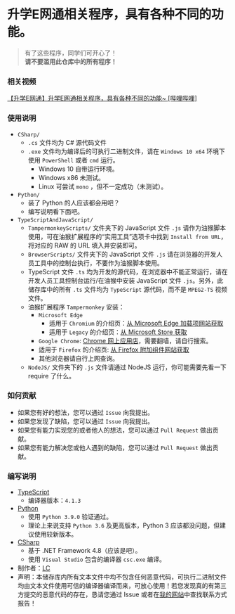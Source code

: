 # 升学E网通相关程序，具有各种不同的功能。
> 有了这些程序，同学们可开心了！<br/>
> **请不要滥用此仓库中的所有程序！**

### 相关视频
[【升学E网通】升学E网通相关程序，具有各种不同的功能~ \[哔哩哔哩\]](https://www.bilibili.com/video/BV1dA41157Bz "【升学E网通】升学E网通相关程序，具有各种不同的功能~ [哔哩哔哩]")

### 使用说明
- `CSharp/`
  - `.cs` 文件均为 C# 源代码文件
  - `.exe` 文件均为编译后的可执行二进制文件，请在 `Windows 10 x64` 环境下使用 `PowerShell` 或者 `cmd` 运行。
    - Windows 10 自带运行环境。
    - Windows x86 未测试。
    - Linux 可尝试 `mono` ，但不一定成功（未测试）。
- `Python/`
  - 装了 Python 的人应该都会用吧？
  - 编写说明看下面吧。
- `TypeScriptAndJavaScript/`
  - `TampermonkeyScripts/` 文件夹下的 JavaScript 文件 `.js` 请作为油猴脚本使用，可在油猴扩展程序的“实用工具”选项卡中找到 `Install from URL`，将对应的 RAW 的 URL 填入并安装即可。
  - `BrowserScripts/` 文件夹下的 JavaScript 文件 `.js` 请在浏览器的开发人员工具中的控制台执行，不要作为油猴脚本使用。
  - TypeScript 文件 `.ts` 均为开发的源代码，在浏览器中不能正常运行，请在开发人员工具控制台运行/在油猴中安装 JavaScript 文件 `.js`。另外，此储存库中的所有 `.ts` 文件均为 `TypeScript` 源代码，而不是 `MPEG2-TS` 视频文件。
  - 油猴扩展程序 `Tampermonkey` 安装：
    - `Microsoft Edge`
      - 适用于 `Chromium` 的介绍页：[从 Microsoft Edge 加载项网站获取](https://microsoftedge.microsoft.com/addons/detail/tampermonkey/iikmkjmpaadaobahmlepeloendndfphd "扩展介绍页")
      - 适用于 `Legacy` 的介绍页：[从 Microsoft Store 获取](https://www.microsoft.com/zh-cn/p/tampermonkey/9nblggh5162s "扩展介绍页")
    - `Google Chrome`: [Chrome 网上应用店](https://chrome.google.com/webstore/category/extensions "官方网站")，需要翻墙，请自行搜索。
    - 适用于 `Firefox` 的介绍页: [从 Firefox 附加组件网站获取](https://addons.mozilla.org/zh-CN/firefox/addon/tampermonkey/ "扩展介绍页")
    - 其他浏览器请自行上网查询。
  - `NodeJS/` 文件夹下的 `.js` 文件请通过 NodeJS 运行，你可能需要先看一下 require 了什么。

### 如何贡献
- 如果您有好的想法，您可以通过 `Issue` 向我提出。
- 如果您发现了缺陷，您可以通过 `Issue` 向我提出。
- 如果您有能力实现您的或者他人的想法，您可以通过 `Pull Request` 做出贡献。
- 如果您有能力解决您或他人遇到的缺陷，您可以通过 `Pull Request` 做出贡献。

### 编写说明
- [TypeScript](https://www.typescriptlang.org/zh/ "TypeScript 官网")
  - 编译器版本：`4.1.3`
- [Python](https://www.python.org "Python 官网")
  - 使用 `Python 3.9.0` 验证通过。
  - 理论上来说支持 `Python 3.6` 及更高版本，Python 3 应该都没问题，但建议使用较新版本。
- [CSharp](https://dotnet.microsoft.com ".NET 官网")
  - 基于 .NET Framework 4.8（应该是吧）。
  - 使用 `Visual Studio` 包含的编译器 `csc.exe` 编译。
- 制作者：[LC](https://lcwebsite.cn "LC网站")
- 声明：本储存库内所有文本文件中均不包含任何恶意代码，可执行二进制文件均由文本文件使用可信的编译器编译而来，可放心使用！若您发现真的有第三方提交的恶意代码的存在，恳请您通过 Issue 或者在[我的网站](https://lcwebsite.cn "LC网站")中查找联系方式报告！
